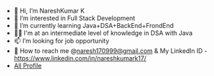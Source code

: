 - 👋 Hi, I’m NareshKumar K 
- 💞️ I’m interested in Full Stack Development
- 🌱 I’m currently learning Java+DSA+BackEnd+FrondEnd
- 👩‍💻 I'm at an intermediate level of knowledge in DSA with Java
- 📫 I’m looking for job opportunity
- 📩 How to reach me @naresh170999@gmail.com & My LinkedIn ID - https://www.linkedin.com/in/nareshkumark17/
- [All Profile](https://bento.me/nareshk17)
<!---
Nareshk170999/Nareshk170999 is a ✨ special ✨ repository because its `README.md` (this file) appears on your GitHub profile.
You can click the Preview link to take a look at your changes.
--->
